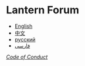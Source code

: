 # Lantern Forum
- [English](https://github.com/getlantern/lantern-forum-en/discussions)
- [中文](https://github.com/getlantern/lantern-forum-cn/discussions)
- [русский](https://github.com/getlantern/lantern-forum-ru/discussions)
- [فارسی](https://github.com/getlantern/lantern-forum-fa/discussions)

_[Code of Conduct](https://github.com/getlantern/lantern-forum-en/blob/conduct.md)_
